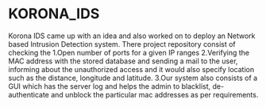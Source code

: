 # KORONA_IDS
Korona IDS came up with an idea and also worked on to deploy an Network based Intrusion Detection system.
There project repository consist of checking the 
    1.Open number of ports for a given IP ranges 
    2.Verifying the MAC address with the stored database and sending a mail to the user, informing about the unauthorized access and it would also specify location such as the distance, longitude and latitude.
    3.Our system also consists of a GUI which has the server log and helps the admin to blacklist, de-authenticate and unblock the particular mac addresses as per requirements.
